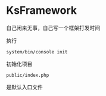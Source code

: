 # KsFramework
自己闲来无事，自己写一个框架打发时间

执行 
```
system/bin/console init 
```
初始化项目

```
public/index.php
```
是默认入口文件

